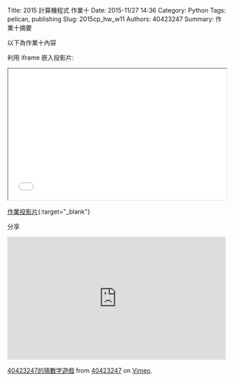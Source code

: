 Title: 2015 計算機程式 作業十
Date: 2015-11/27 14:36
Category: Python
Tags: pelican, publishing
Slug: 2015cp_hw_w11
Authors: 40423247
Summary: 作業十摘要

以下為作業十內容

利用 iframe 嵌入投影片:

<iframe src="40423247_cp_w11_p.html" width="500" height="300"></iframe>

[作業投影片](40423247_cp_w11_p.html){:target="_blank"}

分享
<iframe src="https://player.vimeo.com/video/150517321" width="500" height="281" frameborder="0" webkitallowfullscreen mozallowfullscreen allowfullscreen></iframe> <p><a href="https://vimeo.com/150517321">40423247的猜數字遊戲</a> from <a href="https://vimeo.com/user46241007">40423247</a> on <a href="https://vimeo.com">Vimeo</a>.</p>